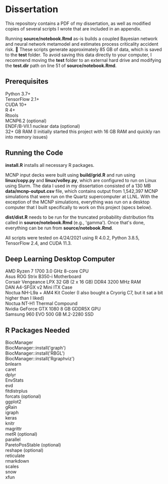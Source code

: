 # Dissertation

This repository contains a PDF of my dissertation, as well as modified copies of several scripts I wrote that are included in an appendix. 

Running **source/notebook.Rmd** as-is builds a coupled Bayesian network and neural network metamodel and estimates process criticality accident risk. 🤯 These scripts generate approximately 85 GB of data, which is saved to the **test** folder. To avoid saving this data directly to your computer, I recommend moving the **test** folder to an external hard drive and modifying the **test.dir** path on line 51 of **source/notebook.Rmd**.  

## Prerequisites
Python 3.7+  
TensorFlow 2.1+  
CUDA 10+  
R 4+  
Rtools  
MCNP6.2 (optional)  
ENDF/B-VII.1 nuclear data (optional)  
32+ GB RAM (I initially started this project with 16 GB RAM and quickly ran into memory issues)  

## Running the Code
**install.R** installs all necessary R packages.

MCNP input decks were built using **build/grid.R** and run using **linux/copy.py** and **linux/volley.py**, which are configured to run on Linux using Slurm. The data I used in my dissertation consisted of a 130 MB **data/mcnp-output.csv** file, which contains output from 1,542,397 MCNP simulations that were run on the Quartz supercomputer at LLNL.
With the exception of the MCNP simulations, everything was run on a desktop computer that I built specifically to work on this project (specs below).  

**dist/dist.R** needs to be run for the truncated probability distribution fits called in **source/notebook.Rmd** (e.g., 'gamma'). Once that's done, everything can be run from **source/notebook.Rmd**.    
  
All scripts were tested on 4/24/2021 using R 4.0.2, Python 3.8.5, TensorFlow 2.4, and CUDA 11.3.  

## Deep Learning Desktop Computer 
AMD Ryzen 7 1700 3.0 GHz 8-core CPU  
Asus ROG Strix B350-i Motherboard  
Corsair Vengeance LPX 32 GB (2 x 16 GB) DDR4 3200 MHz RAM  
DAN A4-SFGX v2 Mini ITX Case  
Noctua NH-L9a + AM4 Kit Cooler (I also bought a Cryorig C7, but it sat a bit higher than I liked)  
Noctua NT-H1 Thermal Compound  
Nvidia GeForce GTX 1080 8 GB GDDR5X GPU  
Samsung 960 EVO 500 GB M.2-2280 SSD  

## R Packages Needed
BiocManager  
BiocManager::install('graph')  
BiocManager::install('RBGL')  
BiocManager::install('Rgraphviz')  
bnlearn  
caret  
dplyr  
EnvStats  
evd  
fitdistrplus  
forcats (optional)  
ggplot2  
gRain  
igraph  
keras  
knitr  
magrittr  
metR (optional)  
parallel  
ParetoPosStable (optional)  
reshape (optional)  
reticulate  
rmarkdown  
scales  
snow  
xfun  
